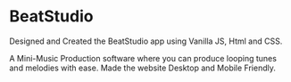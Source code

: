 # BeatStudio

Designed and Created the BeatStudio app using Vanilla JS, Html and CSS.

A Mini-Music Production software where you can produce looping tunes and melodies with ease. Made the website Desktop and Mobile Friendly.
